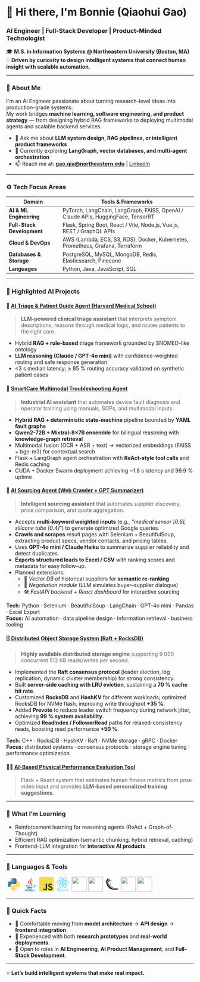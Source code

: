 # 👋 Hi there, I'm Bonnie (Qiaohui Gao)
### AI Engineer | Full-Stack Developer | Product-Minded Technologist

🎓 **M.S. in Information Systems @ Northeastern University (Boston, MA)**  
💡 **Driven by curiosity to design intelligent systems that connect human insight with scalable automation.**  

---

### 🧭 About Me
I'm an AI Engineer passionate about turning research-level ideas into production-grade systems.  
My work bridges **machine learning, software engineering, and product strategy** — from designing hybrid RAG frameworks to deploying multimodal agents and scalable backend services.

- 💬 Ask me about **LLM system design, RAG pipelines, or intelligent product frameworks**  
- 🧠 Currently exploring **LangGraph, vector databases, and multi-agent orchestration**  
- 📫 Reach me at: **gao.qia@northeastern.edu** | [LinkedIn](https://www.linkedin.com/in/qiaohui-gao/)

---

### ⚙️ Tech Focus Areas
| Domain | Tools & Frameworks |
|--------|--------------------|
| **AI & ML Engineering** | PyTorch, LangChain, LangGraph, FAISS, OpenAI / Claude APIs, HuggingFace, TensorRT |
| **Full-Stack Development** | Flask, Spring Boot, React / Vite, Node.js, Vue.js, REST / GraphQL APIs |
| **Cloud & DevOps** | AWS (Lambda, ECS, S3, RDS), Docker, Kubernetes, Prometheus, Grafana, Terraform |
| **Databases & Storage** | PostgreSQL, MySQL, MongoDB, Redis, Elasticsearch, Pinecone |
| **Languages** | Python, Java, JavaScript, SQL |

---

### 🧠 Highlighted AI Projects

#### 🏥 [AI Triage & Patient Guide Agent (Harvard Medical School)](https://github.com/QiaohuiGao/AI_Triage_Agent)
> **LLM-powered clinical triage assistant** that interprets symptom descriptions, reasons through medical logic, and routes patients to the right care.

- Hybrid **RAG + rule-based** triage framework grounded by SNOMED-like ontology  
- **LLM reasoning (Claude / GPT-4o mini)** with confidence-weighted routing and safe response generation  
- <3 s median latency; ≥ 85 % routing accuracy validated on synthetic patient cases  

#### 🧩 [SmartCare Multimodal Troubleshooting Agent](https://github.com/QiaohuiGao/SmartCare_Agent)
> **Industrial AI assistant** that automates device fault diagnosis and operator training using manuals, SOPs, and multimodal inputs.

- **Hybrid RAG + deterministic state-machine** pipeline bounded by **YAML fault graphs**  
- **Qwen2-72B + Mixtral-8×7B ensemble** for bilingual reasoning with **knowledge-graph retrieval**  
- Multimodal fusion (OCR + ASR + text) → vectorized embeddings (FAISS + bge-m3) for contextual search  
- Flask + LangGraph agent orchestration with **ReAct-style tool calls** and Redis caching  
- CUDA + Docker Swarm deployment achieving ~1.8 s latency and 99.9 % uptime  

 #### 💼 [AI Sourcing Agent (Web Crawler + GPT Summarizer)](https://github.com/QiaohuiGao/BizNavigator_AISearchAgent)
> **Intelligent sourcing assistant** that automates supplier discovery, price comparison, and quote aggregation.

- Accepts **multi-keyword weighted inputs** (e.g., *“medical sensor [0.6], silicone tube [0.4]*”) to generate optimized Google queries.
- **Crawls and scrapes** result pages with Selenium + BeautifulSoup, extracting product specs, vendor contacts, and pricing tables.
- Uses **GPT-4o mini / Claude Haiku** to summarize supplier reliability and detect duplicates.
- **Exports structured leads to Excel / CSV** with ranking scores and metadata for easy follow-up.
- Planned extensions:  
  - 🔗 *Vector DB* of historical suppliers for **semantic re-ranking**  
  - 🤝 *Negotiation module* (LLM simulates buyer–supplier dialogue)  
  - 🛠 *FastAPI backend + React dashboard* for interactive sourcing

**Tech:** Python · Selenium · BeautifulSoup · LangChain · GPT-4o mini · Pandas · Excel Export  
**Focus:** AI automation · data pipeline design · information retrieval · business tooling

#### 🗄️ [Distributed Object Storage System (Raft + RocksDB)](https://github.com/QiaohuiGao/Distributed-Object-Storage-System)
> **Highly available distributed storage engine** supporting 9 000 concurrent 512 KB reads/writes per second.

- Implemented the **Raft consensus protocol** (leader election, log replication, dynamic cluster membership) for strong consistency.  
- Built **server-side caching with LRU eviction**, sustaining a **70 % cache hit rate**.  
- Customized **RocksDB** and **HashKV** for different workloads; optimized RocksDB for NVMe flash, improving write throughput **+35 %**.  
- Added **Prevote** to reduce leader switch frequency during network jitter, achieving **99 % system availability**.  
- Optimized **ReadIndex / FollowerRead** paths for relaxed-consistency reads, boosting read performance **+50 %**.  

**Tech:** C++ · RocksDB · HashKV · Raft · NVMe storage · gRPC · Docker  
**Focus:** distributed systems · consensus protocols · storage engine tuning · performance optimization

#### 🧍‍♀️ [AI-Based Physical Performance Evaluation Tool](https://github.com/QiaohuiGao/ExploreWorld)
> Flask + React system that estimates human fitness metrics from pose video input and provides **LLM-based personalized training suggestions**.

---

### 🌱 What I’m Learning
- Reinforcement learning for reasoning agents (ReAct + Graph-of-Thought)  
- Efficient RAG optimization (semantic chunking, hybrid retrieval, caching)  
- Frontend-LLM integration for **interactive AI products**  

---

### 🧰 Languages & Tools
<p align="left">
  <img src="https://raw.githubusercontent.com/devicons/devicon/master/icons/python/python-original.svg" width="40" height="40"/>
  <img src="https://raw.githubusercontent.com/devicons/devicon/master/icons/java/java-original.svg" width="40" height="40"/>
  <img src="https://raw.githubusercontent.com/devicons/devicon/master/icons/javascript/javascript-original.svg" width="40" height="40"/>
  <img src="https://raw.githubusercontent.com/devicons/devicon/master/icons/react/react-original-wordmark.svg" width="40" height="40"/>
  <img src="https://www.vectorlogo.zone/logos/pytorch/pytorch-icon.svg" width="40" height="40"/>
  <img src="https://www.vectorlogo.zone/logos/docker/docker-icon.svg" width="40" height="40"/>
  <img src="https://raw.githubusercontent.com/devicons/devicon/master/icons/flask/flask-original.svg" width="40" height="40"/>
  <img src="https://www.vectorlogo.zone/logos/redis/redis-icon.svg" width="40" height="40"/>
  <img src="https://www.vectorlogo.zone/logos/amazon_aws/amazon_aws-icon.svg" width="40" height="40"/>
</p>

---

### 🧩 Quick Facts
- 🚀 Comfortable moving from **model architecture** → **API design** → **frontend integration**.  
- 🧭 Experienced with both **research prototypes** and **real-world deployments**.  
- 🎯 Open to roles in **AI Engineering**, **AI Product Management**, and **Full-Stack Development**.

---

⭐ **Let’s build intelligent systems that make real impact.**  
